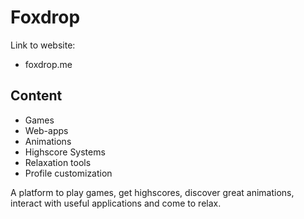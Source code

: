 # Foxdrop

Link to website:

- foxdrop.me

## Content

- Games
- Web-apps
- Animations
- Highscore Systems
- Relaxation tools
- Profile customization

A platform to play games, get highscores, discover great animations, interact with useful applications and come to relax.

